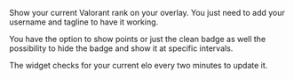 Show your current Valorant rank on your overlay. 
You just need to add your username and tagline to have it working.

You have the option to show points or just the clean badge as well the possibility to hide the badge and show it at specific intervals.

The widget checks for your current elo every two minutes to update it.